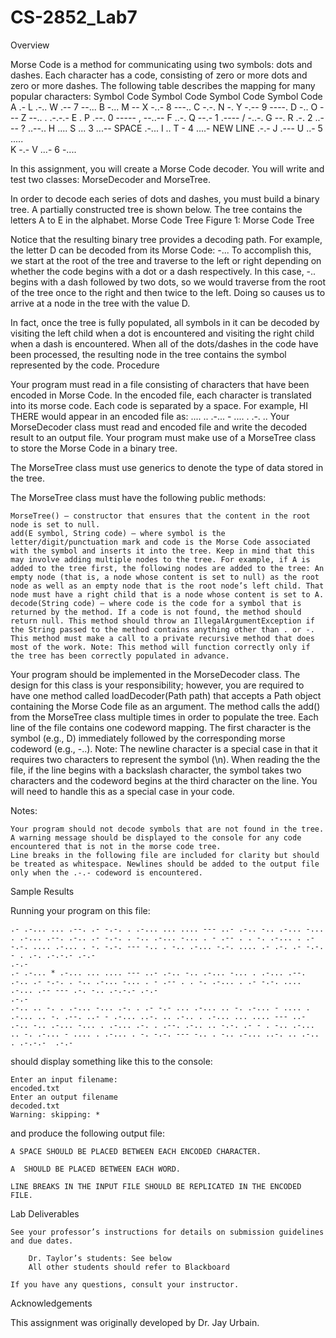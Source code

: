 # CS-2852_Lab7

Overview

Morse Code is a method for communicating using two symbols: dots and dashes. Each character has a code, consisting of zero or more dots and zero or more dashes. The following table describes the mapping for many popular characters:
Symbol 	Code 	Symbol 	Code 	Symbol 	Code 	Symbol 	Code
A 	.- 	L 	.-.. 	W 	.-- 	7 	--...
B 	-... 	M 	-- 	X 	-..- 	8 	---..
C 	-.-. 	N 	-. 	Y 	-.-- 	9 	----.
D 	-.. 	O 	--- 	Z 	--.. 	. 	.-.-.-
E 	. 	P 	.--. 	0 	----- 	, 	--..--
F 	..-. 	Q 	--.- 	1 	.---- 	/ 	-..-.
G 	--. 	R 	.-. 	2 	..--- 	? 	..--..
H 	.... 	S 	... 	3 	...-- 	SPACE 	.-...
I 	.. 	T 	- 	4 	....- 	NEW LINE 	.-.-
J 	.--- 	U 	..- 	5 	..... 		
K 	-.- 	V 	...- 	6 	-.... 	

In this assignment, you will create a Morse Code decoder. You will write and test two classes: MorseDecoder and MorseTree<E>.

In order to decode each series of dots and dashes, you must build a binary tree. A partially constructed tree is shown below. The tree contains the letters A to E in the alphabet.
Morse Code Tree
Figure 1: Morse Code Tree

Notice that the resulting binary tree provides a decoding path. For example, the letter D can be decoded from its Morse Code: -... To accomplish this, we start at the root of the tree and traverse to the left or right depending on whether the code begins with a dot or a dash respectively. In this case, -.. begins with a dash followed by two dots, so we would traverse from the root of the tree once to the right and then twice to the left. Doing so causes us to arrive at a node in the tree with the value D.

In fact, once the tree is fully populated, all symbols in it can be decoded by visiting the left child when a dot is encountered and visiting the right child when a dash is encountered. When all of the dots/dashes in the code have been processed, the resulting node in the tree contains the symbol represented by the code.
Procedure

Your program must read in a file consisting of characters that have been encoded in Morse Code. In the encoded file, each character is translated into its morse code. Each code is separated by a space. For example, HI THERE would appear in an encoded file as: .... .. .-... - .... . .-. .. Your MorseDecoder class must read and encoded file and write the decoded result to an output file. Your program must make use of a MorseTree<E> class to store the Morse Code in a binary tree.

The MorseTree<E> class must use generics to denote the type of data stored in the tree.

The MorseTree<E> class must have the following public methods:

    MorseTree() — constructor that ensures that the content in the root node is set to null.
    add(E symbol, String code) — where symbol is the letter/digit/punctuation mark and code is the Morse Code associated with the symbol and inserts it into the tree. Keep in mind that this may involve adding multiple nodes to the tree. For example, if A is added to the tree first, the following nodes are added to the tree: An empty node (that is, a node whose content is set to null) as the root node as well as an empty node that is the root node’s left child. That node must have a right child that is a node whose content is set to A.
    decode(String code) — where code is the code for a symbol that is returned by the method. If a code is not found, the method should return null. This method should throw an IllegalArgumentException if the String passed to the method contains anything other than . or -. This method must make a call to a private recursive method that does most of the work. Note: This method will function correctly only if the tree has been correctly populated in advance.

Your program should be implemented in the MorseDecoder class. The design for this class is your responsibility; however, you are required to have one method called loadDecoder(Path path) that accepts a Path object containing the Morse Code file as an argument. The method calls the add() from the MorseTree<E> class multiple times in order to populate the tree. Each line of the file contains one codeword mapping. The first character is the symbol (e.g., D) immediately followed by the corresponding morse codeword (e.g., -..). Note: The newline character is a special case in that it requires two characters to represent the symbol (\n). When reading the the file, if the line begins with a backslash character, the symbol takes two characters and the codeword begins at the third character on the line. You will need to handle this as a special case in your code.

Notes:

    Your program should not decode symbols that are not found in the tree. A warning message should be displayed to the console for any code encountered that is not in the morse code tree.
    Line breaks in the following file are included for clarity but should be treated as whitespace. Newlines should be added to the output file only when the .-.- codeword is encountered.

Sample Results

Running your program on this file:

    .- .-... ... .--. .- -.-. . .-... ... .... --- ..- .-.. -.. .-... -... . .-... .--. .-.. .- -.-. . -.. .-... -... . - .-- . . -. .-... . .- -.-. .... .-... . -. -.-. --- -.. . -.. .-... -.-. .... .- .-. .- -.-. - . .-. .-.-.- .-.-
    .-.-
    .- .-... * .-... ... .... --- ..- .-.. -.. .-... -... . .-... .--. .-.. .- -.-. . -.. .-... -... . - .-- . . -. .-... . .- -.-. .... .-... .-- --- .-. -.. .-.-.- .-.-
    .-.-
    .-.. .. -. . .-... -... .-. . .- -.- ... .-... .. -. .-... - .... . .-... .. -. .--. ..- - .-... ..-. .. .-.. . .-... ... .... --- ..- .-.. -.. .-... -... . .-... .-. . .--. .-.. .. -.-. .- - . -.. .-... .. -. .-... - .... . .-... . -. -.-. --- -.. . -.. .-... ..-. .. .-.. . .-.-.-  .-.-

should display something like this to the console:

    Enter an input filename:
    encoded.txt
    Enter an output filename
    decoded.txt
    Warning: skipping: *

and produce the following output file:

    A SPACE SHOULD BE PLACED BETWEEN EACH ENCODED CHARACTER.
     
    A  SHOULD BE PLACED BETWEEN EACH WORD.
     
    LINE BREAKS IN THE INPUT FILE SHOULD BE REPLICATED IN THE ENCODED FILE.

Lab Deliverables

    See your professor’s instructions for details on submission guidelines and due dates.

        Dr. Taylor’s students: See below
        All other students should refer to Blackboard

    If you have any questions, consult your instructor.

Acknowledgements

This assignment was originally developed by Dr. Jay Urbain.
